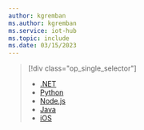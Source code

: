 ```yaml
---
author: kgremban
ms.author: kgremban
ms.service: iot-hub
ms.topic: include
ms.date: 03/15/2023
---
```

> [!div class="op_single_selector"]
> * [.NET](../articles/iot-hub/c2d-messaging-dotnet.md)
> * [Python](../articles/iot-hub/c2d-messaging-python.md)
> * [Node.js](../articles/iot-hub/c2d-messaging-node.md)
> * [Java](../articles/iot-hub/c2d-messaging-java.md)
> * [iOS](../articles/iot-hub/c2d-messaging-ios.md)

